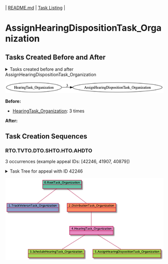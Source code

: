 | [README.md](README.md) | [Task Listing](tasklist.md) |

# AssignHearingDispositionTask_Organization

## Tasks Created Before and After

<details><summary>Tasks created before and after AssignHearingDispositionTask_Organization</summary>

```
digraph G {
rankdir="LR";
"HearingTask_Organization" -> "AssignHearingDispositionTask_Organization" [label=3]
}
```
</details>

![AssignHearingDispositionTask_Organization](dot/AssignHearingDispositionTask_Organization.dot.png)

**Before:**

   * [HearingTask_Organization](HearingTask_Organization.md): 3 times

**After:**


## Task Creation Sequences

### RTO.TVTO.DTO.SHTO.HTO.AHDTO

3 occurrences (example appeal IDs: [42246, 41907, 40879])

<details><summary>Task Tree for appeal with ID 42246</summary>

```
@startuml
object 0.RootTask_Organization #66c2a5
object 1.TrackVeteranTask_Organization #8da0cb
object 2.DistributionTask_Organization #fc8d62
object 3.ScheduleHearingTask_Organization #a6d854
object 4.HearingTask_Organization #e78ac3
object 5.AssignHearingDispositionTask_Organization #a6d854
0.RootTask_Organization -- 1.TrackVeteranTask_Organization
0.RootTask_Organization -- 2.DistributionTask_Organization
4.HearingTask_Organization -- 3.ScheduleHearingTask_Organization
2.DistributionTask_Organization -- 4.HearingTask_Organization
4.HearingTask_Organization -- 5.AssignHearingDispositionTask_Organization
@enduml
```
</details>

![RTO.TVTO.DTO.SHTO.HTO.AHDTO-42246](uml/RTO.TVTO.DTO.SHTO.HTO.AHDTO-42246.png)


